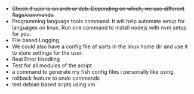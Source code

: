 - ~~Check if user is on arch or deb. Depending on which, we use different flags/commands.~~
- Programming language tools command. It will help automate setup for languages on linux. Run one command to install nodejs with nvm setup for you.
- File based Logging
- We could also have a config file of sorts in the linux home dir and use it to store settings for the user.
- Real Error Handling
- Test for all modules of the script
- a command to generate my fish config files i personally like using.
- rollback feature to undo commands
- test debian based sripts using vm
